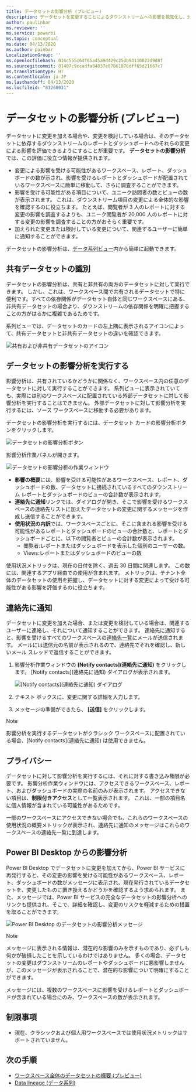 ```yaml
---
title: データセットの影響分析 (プレビュー)
description: データセットを変更することによるダウンストリームへの影響を視覚化し、分析します。
author: paulinbar
ms.reviewer: ''
ms.service: powerbi
ms.topic: conceptual
ms.date: 04/13/2020
ms.author: painbar
LocalizationGroup: ''
ms.openlocfilehash: 016c555c6df65a45a9d429c25db93110022d9d8f
ms.sourcegitcommit: 81407c9ccadfa84837e07861876dff65d21667c7
ms.translationtype: HT
ms.contentlocale: ja-JP
ms.lasthandoff: 04/13/2020
ms.locfileid: "81268031"
---
```

# <a name="dataset-impact-analysis-preview"></a>データセットの影響分析 (プレビュー)

データセットに変更を加える場合や、変更を検討している場合は、そのデータセットに依存するダウンストリームのレポートとダッシュボードへのそれらの変更による影響を評価できるようにすることが重要です。 **データセットの影響分析**では、この評価に役立つ情報が提供されます。
* 変更による影響を受ける可能性があるワークスペース、レポート、ダッシュボードの数が示され、影響を受けるレポートとダッシュボードが配置されているワークスペースに簡単に移動して、さらに調査することができます。
* 影響を受ける可能性がある項目について、ユニーク訪問者の数とビューの数が表示されます。 これは、ダウンストリーム項目の変更による全体的な影響を確認するのに役立ちます。 たとえば、閲覧者が 3 人のレポートに対する変更の影響を調査するよりも、ユニーク閲覧者が 20,000 人のレポートに対する変更の影響を調査することの方がおそらく重要です。
* 加えられた変更または検討している変更について、関連するユーザーに簡単に通知することができます。

データセットの影響分析は、[データ系列ビュー](service-data-lineage.md)内から簡単に起動できます。

## <a name="identifying-shared-datasets"></a>共有データセットの識別

データセットの影響分析は、共有と非共有の両方のデータセットに対して実行できます。 しかし、これは、ワークスペース間で共有されるデータセットで特に便利です。すべての依存関係がデータセット自体と同じワークスペースにある、非共有データセットの場合より、ダウンストリームの依存関係を明確に把握することの方がはるかに複雑であるためです。

系列ビューでは、データセットのカードの左上隅に表示されるアイコンによって、共有データセットと非共有データセットの違いを確認できます。

![共有および非共有データセットのアイコン](media/service-dataset-impact-analysis/shared-unshared-icon.png)

## <a name="perform-dataset-impact-analysis"></a>データセットの影響分析を実行する

影響分析は、共有されているかどうかに関係なく、ワークスペース内の任意のデータセットに対して実行することができます。 系列ビューに表示されていても、実際には別のワークスペースに配置されている外部データセットに対して影響分析を実行することはできません。 外部データセットに対して影響分析を実行するには、ソース ワークスペースに移動する必要があります。

データセットの影響分析を実行するには、データセット カードの影響分析ボタンをクリックします。

![データセットの影響分析ボタン](media/service-dataset-impact-analysis/open-analysis-pane-button.png)

影響分析作業パネルが開きます。

![データセットの影響分析の作業ウィンドウ](media/service-dataset-impact-analysis/service-impact-analysis-pane.png)

* **影響の概要**には、影響を受ける可能性があるワークスペース、レポート、ダッシュボードの数、データセットに接続されているすべてのダウンストリーム レポートとダッシュボードのビューの合計数が表示されます。
* **連絡先に通知**リンクでは、ダイアログが開き、そこで影響を受けるワークスペースの連絡先リストに加えたデータセットの変更に関するメッセージを作成し送信することができます。 
* **使用状況の内訳**では、ワークスペースごとに、そこに含まれる影響を受ける可能性があるレポートとダッシュボードのビューの合計数と、レポートとダッシュボードごとに、以下の閲覧者とビューの合計数が表示されます。
   * 閲覧者:レポートまたはダッシュボードを表示した個別のユーザーの数。
   * Views:レポートまたはダッシュボードのビューの数

使用状況メトリックは、現在の日付を除く、過去 30 日間に関連します。 この数には、関連するアプリ経由での使用が含まれます。 メトリックは、テナント全体のデータセットの使用を把握し、データセットに対する変更によって受ける可能性がある影響を評価するのに役立ちます。

## <a name="notify-contacts"></a>連絡先に通知

データセットに変更を加えた場合、または変更を検討している場合は、関連するユーザーに連絡し、それについて通知することができます。 連絡先に通知すると、影響を受けるすべてのワークスペースの[連絡先一覧](../service-create-the-new-workspaces.md#workspace-contact-list)にメールが送信されます。 メールには送信元の名前が表示されるので、連絡先でそれを確認し、新しいメール スレッドで返信することができます。 

1. 影響分析作業ウィンドウの **[Notify contacts]\(連絡先に通知\)** をクリックします。 [Notify contacts]\(連絡先に通知\) ダイアログが表示されます。

   ![[Notify contacts]\(連絡先に通知\) ダイアログ](media/service-dataset-impact-analysis/notify-contacts-dialog.png)

1. テキスト ボックスに、変更に関する詳細を入力します。
1. メッセージの準備ができたら、 **[送信]** をクリックします。

> [!NOTE]
> 影響分析を実行するデータセットがクラシック ワークスペースに配置されている場合、[Notify contacts]\(連絡先に通知\) は使用できません。

## <a name="privacy"></a>プライバシー

データセットに対して影響分析を実行するには、それに対する書き込み権限が必要です。 影響分析作業ウィンドウには、アクセスできるワークスペース、レポート、およびダッシュボードの実際の名前のみが表示されます。 アクセスできない項目は、**制限付きアクセス**として一覧表示されます。 これは、一部の項目名に個人情報が含まれている可能性があるためです。

一部のワークスペースにアクセスできない場合でも、これらのワークスペースの使用状況の概要メトリックが表示され、連絡先に通知のメッセージはこれらのワークスペースの連絡先一覧に到達します。

## <a name="impact-analysis-from-power-bi-desktop"></a>Power BI Desktop からの影響分析

Power BI Desktop でデータセットに変更を加えてから、Power BI サービスに再発行すると、その変更の影響を受ける可能性があるワークスペース、レポート、ダッシュボードの数がメッセージに表示され、現在発行されているデータセットを、変更したものに置き換えるかどうかを確認するよう求められます。 また、メッセージでは、Power BI サービスの完全なデータセットの影響分析へのリンクも提供され、そこで、詳細を確認し、変更のリスクを軽減するための措置を取ることができます。

![Power BI Desktop のデータセットの影響分析メッセージ](media/service-dataset-impact-analysis/service-dataset-impact-analysis-desktop-warning.png)

> [!NOTE]
> メッセージに表示される情報は、潜在的な影響のみを示すものであり、必ずしも何かが破損したことを示しているわけではありません。 多くの場合、データセットの変更はダウンストリームのレポートやダッシュボードに悪影響しませんが、このメッセージが表示されることで、潜在的な影響について明確にすることができます。
>
>メッセージには、複数のワークスペースに影響を受けるレポートとダッシュボードが含まれている場合にのみ、ワークスペースの数が表示されます。

## <a name="limitations"></a>制限事項

* 現在、クラシックおよび個人用ワークスペースでは使用状況メトリックはサポートされていません。

## <a name="next-steps"></a>次の手順

* [ワークスペース全体のデータセットの概要 (プレビュー)](../service-datasets-across-workspaces.md)
* [Data lineage (データ系列)](service-data-lineage.md)
